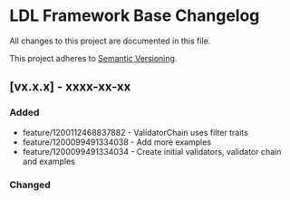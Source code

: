 # LDL Framework Base Changelog

All changes to this project are documented in this file.

This project adheres to [Semantic Versioning](https://semver.org/spec/v2.0.0.html).

## [vx.x.x] - xxxx-xx-xx

### Added

- feature/1200112468837882 - ValidatorChain uses filter traits
- feature/1200099491334038 - Add more examples
- feature/1200099491334034 - Create initial validators, validator chain and examples
 
### Changed

